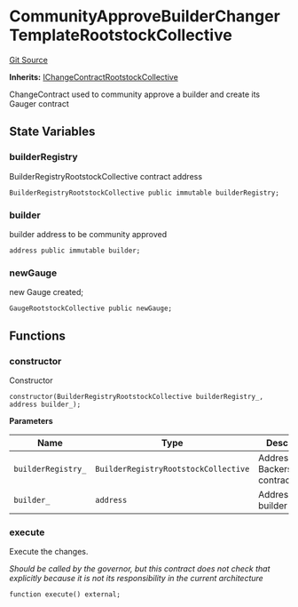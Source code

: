# CommunityApproveBuilderChangerTemplateRootstockCollective
[Git Source](https://github.com/RootstockCollective/collective-rewards-sc/blob/dddd380a18864fe36c9ec409abd3170e82ca6a46/src/governance/changerTemplates/CommunityApproveBuilderChangerTemplateRootstockCollective.sol)

**Inherits:**
[IChangeContractRootstockCollective](/src/interfaces/IChangeContractRootstockCollective.sol/interface.IChangeContractRootstockCollective.md)

ChangeContract used to community approve a builder and create its Gauger contract


## State Variables
### builderRegistry
BuilderRegistryRootstockCollective contract address


```solidity
BuilderRegistryRootstockCollective public immutable builderRegistry;
```


### builder
builder address to be community approved


```solidity
address public immutable builder;
```


### newGauge
new Gauge created;


```solidity
GaugeRootstockCollective public newGauge;
```


## Functions
### constructor

Constructor


```solidity
constructor(BuilderRegistryRootstockCollective builderRegistry_, address builder_);
```
**Parameters**

|Name|Type|Description|
|----|----|-----------|
|`builderRegistry_`|`BuilderRegistryRootstockCollective`|Address of the BackersManger contract|
|`builder_`|`address`|Address of the builder|


### execute

Execute the changes.

*Should be called by the governor, but this contract does not check that explicitly
because it is not its responsibility in the current architecture*


```solidity
function execute() external;
```

